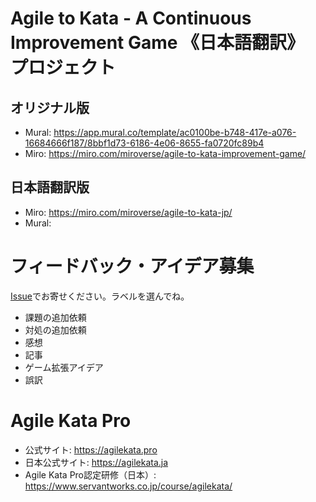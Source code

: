 # Agile to Kata - A Continuous Improvement Game 《日本語翻訳》 プロジェクト

## オリジナル版
 - Mural: https://app.mural.co/template/ac0100be-b748-417e-a076-16684666f187/8bbf1d73-6186-4e06-8655-fa0720fc89b4
 - Miro: https://miro.com/miroverse/agile-to-kata-improvement-game/

## 日本語翻訳版
 - Miro: https://miro.com/miroverse/agile-to-kata-jp/
 - Mural:

# フィードバック・アイデア募集

[Issue](https://github.com/tomoharunagasawa/AgileToKataGame-ja/issues)でお寄せください。ラベルを選んでね。
 - 課題の追加依頼
 - 対処の追加依頼
 - 感想
 - 記事
 - ゲーム拡張アイデア
 - 誤訳

# Agile Kata Pro 
 - 公式サイト: https://agilekata.pro
 - 日本公式サイト: https://agilekata.ja
 - Agile Kata Pro認定研修（日本）: https://www.servantworks.co.jp/course/agilekata/
